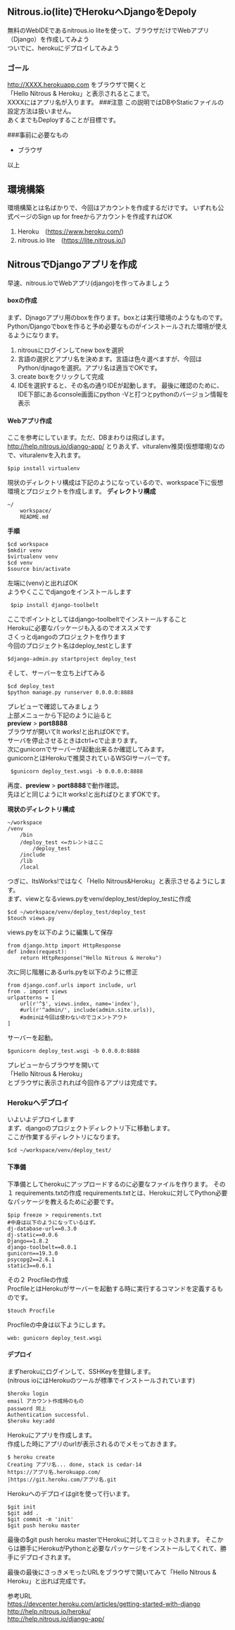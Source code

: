 ## Nitrous.io(lite)でHerokuへDjangoをDepoly
無料のWebIDEであるnitrous.io liteを使って、ブラウザだけでWebアプリ（Django）を作成してみよう  
ついでに、herokuにデプロイしてみよう
### ゴール
http://XXXX.herokuapp.com をブラウザで開くと  
「Hello Nitrous & Heroku」と表示されるとこまで。  
XXXXにはアプリ名が入ります。
###注意
この説明ではDBやStaticファイルの設定方法は扱いません。  
あくまでもDeployすることが目標です。

###事前に必要なもの

 - ブラウザ

以上


## 環境構築
環境構築とは名ばかりで、今回はアカウントを作成するだけです。
いずれも公式ページのSign up for freeからアカウントを作成すればOK
 1. Heroku　(https://www.heroku.com/)
 2. nitrous.io lite　(https://lite.nitrous.io/)

## NitrousでDjangoアプリを作成

早速、nitrous.ioでWebアプリ(django)を作ってみましょう
#### boxの作成
まず、Djnagoアプリ用のboxを作ります。boxとは実行環境のようなものです。
Python/Djangoでboxを作ると予め必要なものがインストールされた環境が使えるようになります。
1. nitrousにログインしてnew boxを選択
2. 言語の選択とアプリ名を決めます。言語は色々選べますが、今回はPython/djnagoを選択。アプリ名は適当でOKです。
3. create boxをクリックして完成
4. IDEを選択すると、その名の通りIDEが起動します。
最後に確認のために、IDE下部にあるconsole画面にpython -Vと打つとpythonのバージョン情報を表示
#### Webアプリ作成
ここを参考にしています。ただ、DBまわりは飛ばします。
http://help.nitrous.io/django-app/
とりあえず、vituralenv推奨(仮想環境)なので、vituralenvを入れます。

    $pip install virtualenv
現状のディレクトリ構成は下記のようになっているので、workspace下に仮想環境とプロジェクトを作成します。
**ディレクトリ構成**

    ~/
		workspace/
		README.md
    
**手順**

    $cd workspace
    $mkdir venv 
    $virtualenv venv
    $cd venv  
    $source bin/activate
    
左端に(venv)と出ればOK  
ようやくここでdjangoをインストールします

     $pip install django-toolbelt

ここでポイントとしてはdjango-toolbeltでインストールすること  
Herokuに必要なパッケージも入るのでオススメです  
さくっとdjangoのプロジェクトを作ります  
今回のプロジェクト名はdeploy_testとします  

    $django-admin.py startproject deploy_test
    

そして、サーバーを立ち上げてみる

    $cd deploy_test
    $python manage.py runserver 0.0.0.0:8888

プレビューで確認してみましょう  
上部メニューから下記のように辿ると  
**preview**  >  **port8888**  
ブラウザが開いてIt works!と出ればOKです。  
サーバを停止させるときはctrl+cで止まります。  
次にgunicornでサーバーが起動出来るか確認してみます。  
gunicornとはHerokuで推奨されているWSGIサーバーです。  

     $gunicorn deploy_test.wsgi -b 0.0.0.0:8888

再度、**preview**  >  **port8888**で動作確認。  
先ほどと同じようにIt works!と出ればひとまずOKです。  

**現状のディレクトリ構成**

    ~/workspace
    /venv
        /bin
        /deploy_test <=カレントはここ
            /deploy_test
        /include
        /lib
        /local

つぎに、ItsWorks!ではなく「Hello Nitrous&Heroku」と表示させるようにします。  
まず、viewとなるviews.pyをvenv/deploy_test/deploy_testに作成

    $cd ~/workspace/venv/deploy_test/deploy_test
    $touch views.py

views.pyを以下のように編集して保存

    from django.http import HttpResponse
    def index(request):
	    return HttpResponse("Hello Nitrous & Heroku")

次に同じ階層にあるurls.pyを以下のように修正

    from django.conf.urls import include, url
    from . import views
    urlpatterns = [
	    url(r'^$', views.index, name='index'),
	    #url(r'^admin/', include(admin.site.urls)),
	    #adminは今回は使わないのでコメントアウト
    ]
サーバーを起動。

    $gunicorn deploy_test.wsgi -b 0.0.0.0:8888

プレビューからブラウザを開いて  
「Hello Nitrous & Heroku」  
とブラウザに表示されれば今回作るアプリは完成です。

### Herokuへデプロイ
いよいよデプロイします  
まず、djangoのプロジェクトディレクトリ下に移動します。  
ここが作業するディレクトリになります。  

    $cd ~/workspace/venv/deploy_test/

#### 下準備
下準備としてherokuにアップロードするのに必要なファイルを作ります。
その１ requirements.txtの作成 
requirements.txtとは、Herokuに対してPython必要なパッケージを教えるために必要です。

    $pip freeze > requirements.txt
    #中身は以下のようになっているはず。
    dj-database-url==0.3.0
    dj-static==0.0.6
    Django==1.8.2
    django-toolbelt==0.0.1
    gunicorn==19.3.0
    psycopg2==2.6.1
    static3==0.6.1

その２ Procfileの作成  
ProcfileとはHerokuがサーバーを起動する時に実行するコマンドを定義するものです。

    $touch Procfile

Procfileの中身は以下ようにします。

    web: gunicorn deploy_test.wsgi

#### デプロイ
まずherokuにログインして、SSHKeyを登録します。  
(nitrous ioにはHerokuのツールが標準でインストールされています)

    $heroku login
    email アカウント作成時のもの
    password 同上
    Authentication successful.
    $heroku key:add

Herokuにアプリを作成します。  
作成した時にアプリのurlが表示されるのでメモっておきます。

    $ heroku create                                                                                            
    Creating アプリ名... done, stack is cedar-14                                                                                                                      
    https://アプリ名.herokuapp.com/ 
    |https://git.heroku.com/アプリ名.git 

Herokuへのデプロイはgitを使って行います。

    $git init
    $git add .
    $git commit -m 'init'
    $git push heroku master
最後の$git push heroku masterでHerokuに対してコミットされます。
そこからは勝手にHerokuがPythonと必要なパッケージをインストールしてくれて、勝手にデプロイされます。
  
最後の最後にさっきメモったURLをブラウザで開いてみて「Hello Nitrous & Heroku」と出れば完成です。

参考URL  
https://devcenter.heroku.com/articles/getting-started-with-django  
http://help.nitrous.io/heroku/  
http://help.nitrous.io/django-app/  


